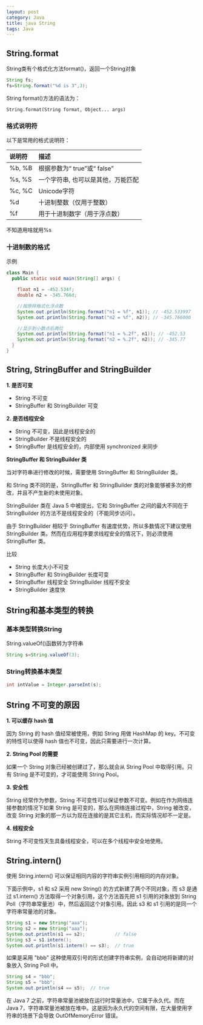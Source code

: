 ```yaml
---
layout: post
category: Java
title: java String
tags: Java
---
```


## String.format
String类有个格式化方法format()，返回一个String对象
```java
String fs;
fs=String.format("%d is 3",3);
```

String format()方法的语法为：

```
String.format(String format, Object... args)
```

### 格式说明符

以下是常用的格式说明符：

| 说明符 | 描述                        |
| :----- | :-------------------------- |
| %b, %B | 根据参数为“ true”或“ false” |
| %s, %S | 一个字符串, 也可以是其他，万能匹配 |
| %c, %C | Unicode字符                 |
| %d     | 十进制整数（仅用于整数）    |
| %f   | 用于十进制数字（用于浮点数） |

不知道用啥就用%s



### 十进制数的格式

示例

```java
class Main {
  public static void main(String[] args) {

    float n1 = -452.534f;
    double n2 = -345.766d;

    //按原样格式化浮点数
    System.out.println(String.format("n1 = %f", n1)); // -452.533997
    System.out.println(String.format("n2 = %f", n2)); // -345.766000

    //显示到小数点后两位
    System.out.println(String.format("n1 = %.2f", n1)); // -452.53
    System.out.println(String.format("n2 = %.2f", n2)); // -345.77
  }
}
```



## String, StringBuffer and StringBuilder

**1. 是否可变** 

- String 不可变
- StringBuffer 和 StringBuilder 可变

**2. 是否线程安全** 

- String 不可变，因此是线程安全的
- StringBuilder 不是线程安全的
- StringBuffer 是线程安全的，内部使用 synchronized 来同步

**StringBuffer 和 StringBuilder 类**

当对字符串进行修改的时候，需要使用 StringBuffer 和 StringBuilder 类。

和 String 类不同的是，StringBuffer 和 StringBuilder 类的对象能够被多次的修改，并且不产生新的未使用对象。

StringBuilder 类在 Java 5 中被提出，它和 StringBuffer 之间的最大不同在于 StringBuilder 的方法不是线程安全的（不能同步访问）。

由于 StringBuilder 相较于 StringBuffer 有速度优势，所以多数情况下建议使用 StringBuilder 类。然而在应用程序要求线程安全的情况下，则必须使用 StringBuffer 类。

比较

- String 长度大小不可变
- StringBuffer 和 StringBuilder 长度可变
- StringBuffer 线程安全 StringBuilder 线程不安全
- StringBuilder 速度快

## String和基本类型的转换

### 基本类型转换String
String.valueOf()函数转为字符串
```java
String s=String.valueOf(3);
```

### String转换基本类型
```java
int intValue = Integer.parseInt(s);
```

## String 不可变的原因

**1. 可以缓存 hash 值** 

因为 String 的 hash 值经常被使用，例如 String 用做 HashMap 的 key。不可变的特性可以使得 hash 值也不可变，因此只需要进行一次计算。

**2. String Pool 的需要** 

如果一个 String 对象已经被创建过了，那么就会从 String Pool 中取得引用。只有 String 是不可变的，才可能使用 String Pool。

**3. 安全性** 

String 经常作为参数，String 不可变性可以保证参数不可变。例如在作为网络连接参数的情况下如果 String 是可变的，那么在网络连接过程中，String 被改变，改变 String 对象的那一方以为现在连接的是其它主机，而实际情况却不一定是。

**4. 线程安全** 

String 不可变性天生具备线程安全，可以在多个线程中安全地使用。

## String.intern()

使用 String.intern() 可以保证相同内容的字符串实例引用相同的内存对象。

下面示例中，s1 和 s2 采用 new String() 的方式新建了两个不同对象，而 s3 是通过 s1.intern() 方法取得一个对象引用，这个方法首先把 s1 引用的对象放到 String Poll（字符串常量池）中，然后返回这个对象引用。因此 s3 和 s1 引用的是同一个字符串常量池的对象。

```java
String s1 = new String("aaa");
String s2 = new String("aaa");
System.out.println(s1 == s2);           // false
String s3 = s1.intern();
System.out.println(s1.intern() == s3);  // true
```

如果是采用 "bbb" 这种使用双引号的形式创建字符串实例，会自动地将新建的对象放入 String Poll 中。

```java
String s4 = "bbb";
String s5 = "bbb";
System.out.println(s4 == s5);  // true
```

在 Java 7 之前，字符串常量池被放在运行时常量池中，它属于永久代。而在 Java 7，字符串常量池被放在堆中。这是因为永久代的空间有限，在大量使用字符串的场景下会导致 OutOfMemoryError 错误。